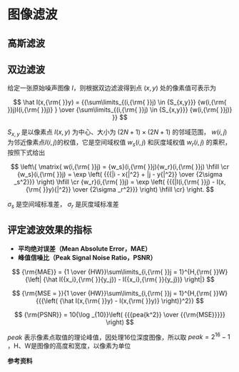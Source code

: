 # 图像滤波

## 高斯滤波

## 双边滤波

给定一张原始噪声图像 $I$，则根据双边滤波得到点 ${(x,y)}$ 处的像素值可表示为

$$
\hat I(x,{\rm{ }}y) = {{\sum\limits_{(i,{\rm{ }}j) \in {S_{x,y}}} {w(i,{\rm{ }}j)I(i,{\rm{ }}j)} } \over {\sum\limits_{(i,{\rm{ }}j) \in {S_{x,y}}} {w(i,{\rm{ }}j)} }}
$$

 ${S_{x,y}}$ 是以像素点 ${I(x,y)}$ 为中心、大小为 $\left( {2N + 1} \right) \times \left( {2N + 1} \right)$ 的邻域范围， $w(i,j)$为邻近像素点$I(i,j)$的权值，它是空间域权值 ${w_s}(i,j)$ 和灰度域权值 ${w_r}(i,j)$ 的乘积，按照下式给出

$$
\left\{ \matrix{
  w(i,{\rm{ }}j) = {w_s}(i,{\rm{ }}j){w_r}(i,{\rm{ }}j) \hfill \cr 
  {w_s}(i,{\rm{ }}j) = \exp \left( {{{|i - x{|^2} + |j - y{|^2}} \over {2\sigma _s^2}}} \right) \hfill \cr 
  {w_r}(i,{\rm{ }}j) = \exp \left( {{{|I(i,{\rm{ }}j) - I(x,{\rm{ }}y){|^2}} \over {2\sigma _r^2}}} \right) \hfill \cr}  \right.
$$

${\sigma _s}$ 是空间域标准差， ${\sigma _r}$ 是灰度域标准差

## 评定滤波效果的指标

- **平均绝对误差（Mean Absolute Error，MAE）**
- **峰值信噪比（Peak Signal Noise Ratio，PSNR）**

$$
{\rm{MAE}} = {1 \over {HW}}\sum\limits_{i,{\rm{ }}j = 1}^{H,{\rm{ }}W} {\left| {\hat I({x_i},{\rm{ }}{y_j}) - I({x_i},{\rm{ }}{y_j})} \right|}
$$

$$
{\rm{MSE = }}{1 \over {HW}}\sum\limits_{i,{\rm{ }}j = 1}^{H,{\rm{ }}W} {{{\left( {\hat I(x,{\rm{ }}y) - I(x,{\rm{ }}y)} \right)}^2}}
$$

$$
{\rm{PSNR}} = 10{\log _{10}}\left( {{{pea{k^2}} \over {{\rm{MSE}}}}} \right)
$$

$peak$ 表示像素点取值的理论峰值，因处理16位深度图像，所以取 $peak = {2^{16}} - 1$ ，H、W是图像的高度和宽度，以像素为单位



**参考资料**


